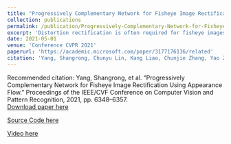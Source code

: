 ```yaml
---
title: "Progressively Complementary Network for Fisheye Image Rectification Using Appearance Flow"
collection: publications
permalink: /publication/Progressively-Complementary-Network-for-Fisheye-Image-Rectification-Using-Appearance-Flow
excerpt: 'Distortion rectification is often required for fisheye images. The generation-based method is one mainstream solution due to its label-free property, but its naive skip-connection and overburdened decoder will cause blur and incomplete correction. First, the skip-connection directly transfers the image features, which may introduce distortion and cause incomplete correction. Second, the decoder is overburdened during simultaneously reconstructing the content and structure of the image, resulting in vague performance. To solve these two problems, in this paper, we focus on the interpretable correction mechanism of the distortion rectification network and propose a feature-level correction scheme. We embed a correction layer in skip-connection and leverage the appearance flows in different layers to pre-correct the image features. Consequently, the decoder can easily reconstruct a plausible result with the remaining distortion-less information. In addition, we propose a parallel complementary structure. It effectively reduces the burden of the decoder by separating content reconstruction and structure correction. Subjective and objective experiment results on different datasets demonstrate the superiority of our method.'
date: 2021-05-01
venue: 'Conference CVPR 2021'
paperurl: 'https://academic.microsoft.com/paper/3177176136/related'
citation: 'Yang, Shangrong, Chunyu Lin, Kang Liao, Chunjie Zhang, Yao Zhao. “Progressively Complementary Network for Fisheye Image Rectification Using Appearance Flow.” Proceedings of the IEEE/CVF Conference on Computer Vision and Pattern Recognition, 2021, pp. 6348–6357'
---
```


Recommended citation: Yang, Shangrong, et al. “Progressively Complementary Network for Fisheye Image Rectification Using Appearance Flow.” Proceedings of the IEEE/CVF Conference on Computer Vision and Pattern Recognition, 2021, pp. 6348–6357.  
[Download paper here](https://academic.microsoft.com/paper/3177176136/related)  

[Source Code here](https://github.com/uof1745-cmd/PCN)  

[Video here](https://0633e92166c0a27ea1aa-ab47878a9e45eb9e2f15be38a59f867e.ssl.cf1.rackcdn.com/TFCCYRWN-1702876-1339891-Upload-1622383153.mp4)  
